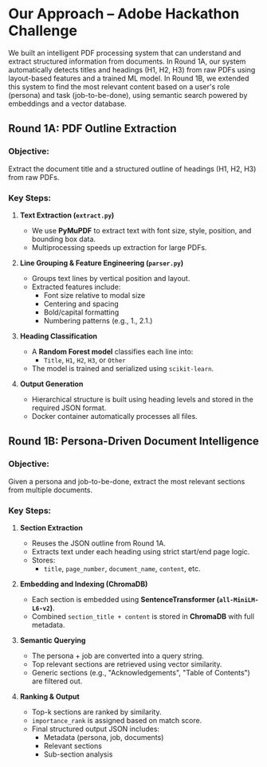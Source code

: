 # Our Approach – Adobe Hackathon Challenge

We built an intelligent PDF processing system that can understand and extract structured information from documents. In Round 1A, our system automatically detects titles and headings (H1, H2, H3) from raw PDFs using layout-based features and a trained ML model. In Round 1B, we extended this system to find the most relevant content based on a user's role (persona) and task (job-to-be-done), using semantic search powered by embeddings and a vector database.

## Round 1A: PDF Outline Extraction

### Objective:
Extract the document title and a structured outline of headings (H1, H2, H3) from raw PDFs.

### Key Steps:
1. **Text Extraction (`extract.py`)**
   - We use **PyMuPDF** to extract text with font size, style, position, and bounding box data.
   - Multiprocessing speeds up extraction for large PDFs.

2. **Line Grouping & Feature Engineering (`parser.py`)**
   - Groups text lines by vertical position and layout.
   - Extracted features include:
     - Font size relative to modal size
     - Centering and spacing
     - Bold/capital formatting
     - Numbering patterns (e.g., 1., 2.1.)

3. **Heading Classification**
   - A **Random Forest model** classifies each line into:
     - `Title`, `H1`, `H2`, `H3`, or `Other`
   - The model is trained and serialized using `scikit-learn`.

4. **Output Generation**
   - Hierarchical structure is built using heading levels and stored in the required JSON format.
   - Docker container automatically processes all files.



## Round 1B: Persona-Driven Document Intelligence

### Objective:
Given a persona and job-to-be-done, extract the most relevant sections from multiple documents.

### Key Steps:
1. **Section Extraction**
   - Reuses the JSON outline from Round 1A.
   - Extracts text under each heading using strict start/end page logic.
   - Stores:
     - `title`, `page_number`, `document_name`, `content`, etc.

2. **Embedding and Indexing (ChromaDB)**
   - Each section is embedded using **SentenceTransformer (`all-MiniLM-L6-v2`)**.
   - Combined `section_title + content` is stored in **ChromaDB** with full metadata.

3. **Semantic Querying**
   - The persona + job are converted into a query string.
   - Top relevant sections are retrieved using vector similarity.
   - Generic sections (e.g., "Acknowledgements", "Table of Contents") are filtered out.

4. **Ranking & Output**
   - Top-k sections are ranked by similarity.
   - `importance_rank` is assigned based on match score.
   - Final structured output JSON includes:
     - Metadata (persona, job, documents)
     - Relevant sections
     - Sub-section analysis




